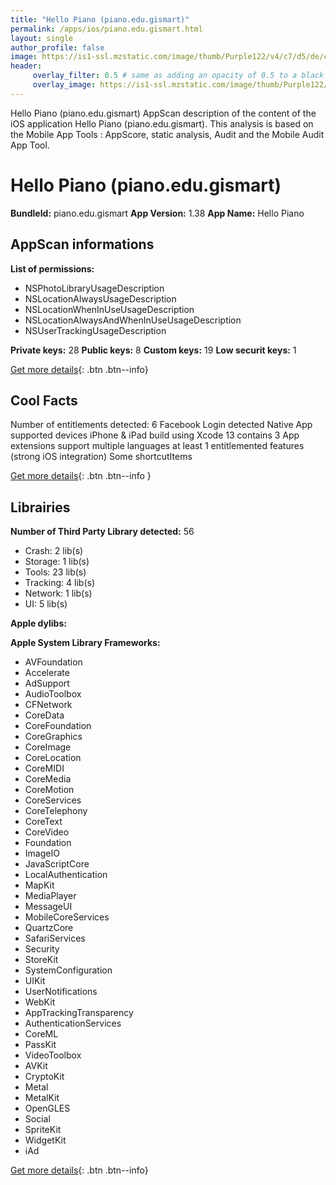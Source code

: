 ```yaml
---
title: "Hello Piano (piano.edu.gismart)"
permalink: /apps/ios/piano.edu.gismart.html
layout: single
author_profile: false
image: https://is1-ssl.mzstatic.com/image/thumb/Purple122/v4/c7/d5/de/c7d5ded3-2e6a-051e-0f75-e1390631b71b/AppIcon-0-1x_U007emarketing-0-7-0-sRGB-0-85-220.png/512x512bb.jpg
header: 
     overlay_filter: 0.5 # same as adding an opacity of 0.5 to a black background
     overlay_image: https://is1-ssl.mzstatic.com/image/thumb/Purple122/v4/c7/d5/de/c7d5ded3-2e6a-051e-0f75-e1390631b71b/AppIcon-0-1x_U007emarketing-0-7-0-sRGB-0-85-220.png/512x512bb.jpg
---
```

Hello Piano (piano.edu.gismart) AppScan description of the content of the iOS application Hello Piano (piano.edu.gismart). This analysis is based on the Mobile App Tools : AppScore, static analysis, Audit and the Mobile Audit App Tool.

# Hello Piano (piano.edu.gismart)

**BundleId:** piano.edu.gismart
**App Version:** 1.38
**App Name:** Hello Piano


## AppScan informations 

**List of permissions:** 
- NSPhotoLibraryUsageDescription
- NSLocationAlwaysUsageDescription
- NSLocationWhenInUseUsageDescription
- NSLocationAlwaysAndWhenInUseUsageDescription
- NSUserTrackingUsageDescription
  
  
**Private keys:** 28
**Public keys:** 8
**Custom keys:** 19
**Low securit keys:** 1
  
[Get more details](/pricing.html){: .btn .btn--info}

## Cool Facts

Number of entitlements detected: 6
Facebook Login detected
Native App
supported devices iPhone & iPad
build using Xcode 13
contains 3 App extensions
support multiple languages
at least 1 entitlemented features (strong iOS integration)
Some shortcutItems 
  
[Get more details](/pricing.html){: .btn .btn--info }

## Librairies 
**Number of Third Party Library detected:** 56
- Crash: 2 lib(s)
- Storage: 1 lib(s)
- Tools: 23 lib(s)
- Tracking: 4 lib(s)
- Network: 1 lib(s)
- UI: 5 lib(s)


**Apple dylibs:**


**Apple System Library Frameworks:**
- AVFoundation
- Accelerate
- AdSupport
- AudioToolbox
- CFNetwork
- CoreData
- CoreFoundation
- CoreGraphics
- CoreImage
- CoreLocation
- CoreMIDI
- CoreMedia
- CoreMotion
- CoreServices
- CoreTelephony
- CoreText
- CoreVideo
- Foundation
- ImageIO
- JavaScriptCore
- LocalAuthentication
- MapKit
- MediaPlayer
- MessageUI
- MobileCoreServices
- QuartzCore
- SafariServices
- Security
- StoreKit
- SystemConfiguration
- UIKit
- UserNotifications
- WebKit
- AppTrackingTransparency
- AuthenticationServices
- CoreML
- PassKit
- VideoToolbox
- AVKit
- CryptoKit
- Metal
- MetalKit
- OpenGLES
- Social
- SpriteKit
- WidgetKit
- iAd


  
[Get more details](/pricing.html){: .btn .btn--info}

